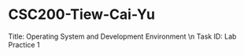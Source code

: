 # CSC200-Tiew-Cai-Yu
Title: Operating System and Development Environment
\n
Task ID: Lab Practice 1
